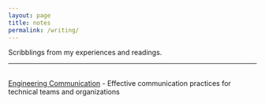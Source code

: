 ```yaml
---
layout: page
title: notes
permalink: /writing/
---
```


Scribblings from my experiences and readings.

---
&nbsp;  
[Engineering Communication](/writing/communication/) - Effective communication practices for technical teams and organizations
